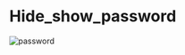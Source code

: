 # Hide_show_password

![password](https://user-images.githubusercontent.com/53143114/116813356-af807a00-ab53-11eb-86c9-b6e83895883a.gif)

